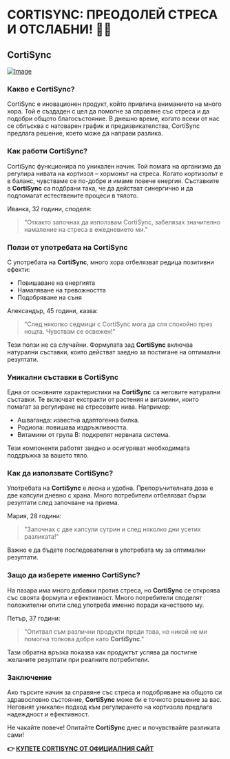 # CORTISYNC: ПРЕОДОЛЕЙ СТРЕСА И ОТСЛАБНИ! 💪🌱

## CortiSync

[![Image](https://www2.sellhealth.com/239/cortisync_1_1a.jpg)](https://gchaffi.com/UkItSy6y)

### Какво е CortiSync?

CortiSync е иновационен продукт, който привлича вниманието на много хора. Той е създаден с цел да помогне за справяне със стреса и да подобри общото благосъстояние. В днешно време, когато всеки от нас се сблъсква с натоварен график и предизвикателства, CortiSync предлага решение, което може да направи разлика.

### Как работи CortiSync?

CortiSync функционира по уникален начин. Той помага на организма да регулира нивата на кортизол – хормонът на стреса. Когато кортизолът е в баланс, чувстваме се по-добре и имаме повече енергия. Съставките в **CortiSync** са подбрани така, че да действат синергично и да подпомагат естествените процеси в тялото.

Иванка, 32 години, споделя:
> "Откакто започнах да използвам CortiSync, забелязах значително намаление на стреса в ежедневието ми."

### Ползи от употребата на CortiSync

С употребата на **CortiSync**, много хора отбелязват редица позитивни ефекти:

- Повишаване на енергията
- Намаляване на тревожността
- Подобряване на съня

Александър, 45 години, казва:
> "След няколко седмици с CortiSync мога да спя спокойно през нощта. Чувствам се освежен!"

Тези ползи не са случайни. Формулата зад **CortiSync** включва натурални съставки, които действат заедно за постигане на оптимални резултати.

### Уникални съставки в CortiSync

Една от основните характеристики на **CortiSync** са неговите натурални съставки. Те включват екстракти от растения и витамини, които помагат за регулиране на стресовите нива. Например:

- Ашваганда: известна адаптогенна билка.
- Родиола: повишава издръжливостта.
- Витамини от група B: подкрепят нервната система.

Тези компоненти работят заедно и осигуряват необходимата поддръжка за вашето тяло.

### Как да използвате CortiSync?

Употребата на **CortiSync** е лесна и удобна. Препоръчителната доза е две капсули дневно с храна. Много потребители отбелязват бързи резултати след започване на приема.

Мария, 28 години:
> "Започнах с две капсули сутрин и след няколко дни усетих разликата!"

Важно е да бъдете последователни в употребата му за оптимални резултати.

### Защо да изберете именно CortiSync?

На пазара има много добавки против стреса, но **CortiSync** се откроява със своята формула и ефективност. Много потребители споделят положителни опити след употреба именно поради качеството му.

Петър, 37 години:
> "Опитвал съм различни продукти преди това, но никой не ми помогна толкова добре като **CortiSync**."

Тази обратна връзка показва как продуктът успява да постигне желаните резултати при реалните потребители.

### Заключение

Ако търсите начин за справяне със стреса и подобряване на общото си здравословно състояние, **CortiSync** може би е точното решение за вас. Неговият уникален подход към регулирането на кортизола предлага надеждност и ефективност.

Не чакайте повече! Опитайте **CortiSync** днес и почувствайте разликата сами!



**👉 [КУПЕТЕ CORTISYNC ОТ ОФИЦИАЛНИЯ САЙТ](https://gchaffi.com/UkItSy6y)**
